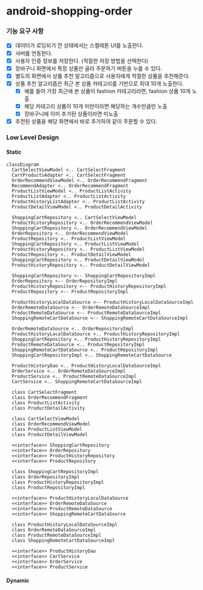 # android-shopping-order

### 기능 요구 사항

- [x] 데이터가 로딩되기 전 상태에서는 스켈레톤 UI를 노출한다.
- [x] 서버를 연동한다.
- [x] 사용자 인증 정보를 저장한다. (적절한 저장 방법을 선택한다)
- [x] 장바구니 화면에서 특정 상품만 골라 주문하기 버튼을 누를 수 있다. 
- [x] 별도의 화면에서 상품 추천 알고리즘으로 사용자에게 적절한 상품을 추천해준다.
- [x] 상품 추천 알고리즘은 최근 본 상품 카테고리를 기반으로 최대 10개 노출한다. 
  - [x] 예를 들어 가장 최근에 본 상품이 fashion 카테고리라면, fashion 상품 10개 노출 
  - [x] 해당 카테고리 상품이 10개 미만이라면 해당하는 개수만큼만 노출 
  - [x] 장바구니에 이미 추가된 상품이라면 미노출 
- [x] 추천된 상품을 해당 화면에서 바로 추가하여 같이 주문할 수 있다.

### Low Level Design 

#### Static

```mermaid
classDiagram
  CartSelectViewModel <.. CartSelectFragment
  CartProductsAdapter <.. CartSelectFragment
  OrderRecommendViewModel <.. OrderRecommendFragment
  RecommendAdapter <.. OrderRecommendFragment
  ProductListViewModel <.. ProductListActivity
  ProductListAdapter <.. ProductListActivity 
  ProductHistoryListAdapter <.. ProductListActivity
  ProductDetailViewModel <.. ProductDetailActivity

  ShoppingCartRepository <.. CartSelectViewModel
  ProductHistoryRepository <.. OrderRecommendViewModel
  ShoppingCartRepository <.. OrderRecommendViewModel
  OrderRepository <.. OrderRecommendViewModel
  ProductRepository <.. ProductListViewModel
  ShoppingCartRepository <.. ProductListViewModel
  ProductHistoryRepository <.. ProductListViewModel
  ProductRepository <.. ProductDetailViewModel
  ShoppingCartRepository <.. ProductDetailViewModel
  ProductHistoryRepository <.. ProductDetailViewModel

  ShoppingCartRepository <-- ShoppingCartRepositoryImpl
  OrderRepository <-- OrderRepositoryImpl
  ProductHistoryRepository <-- ProductHistoryRepositoryImpl
  ProductRepository <-- ProductRepositoryImpl
  
  ProductHistoryLocalDataSource <-- ProductHistoryLocalDataSourceImpl
  OrderRemoteDataSource <-- OrderRemoteDataSourceImpl
  ProductRemoteDataSource <-- ProductRemoteDataSourceImpl
  ShoppingRemoteCartDataSource <-- ShoppingRemoteCartDataSourceImpl

  OrderRemoteDataSource <.. OrderRepositoryImpl
  ProductHistoryLocalDataSource <.. ProductHistoryRepositoryImpl
  ShoppingCartRepository <.. ProductHistoryRepositoryImpl
  ProductRemoteDataSource <.. ProductRepositoryImpl
  ShoppingRemoteCartDataSource <.. ProductRepositoryImpl
  ShoppingCartRepositoryImpl <.. ShoppingRemoteCartDataSource

  ProductHistoryDao <.. ProductHistoryLocalDataSourceImpl
  OrderService <.. OrderRemoteDataSourceImpl
  ProductService <.. ProductRemoteDataSourceImpl
  CartService <.. ShoppingRemoteCartDataSourceImpl

  class CartSelectFragment
  class OrderRecommendFragment
  class ProductListActivity
  class ProductDetailActivity

  class CartSelectViewModel
  class OrderRecommendViewModel
  class ProductListViewModel
  class ProductDetailViewModel

  <<interface>> ShoppingCartRepository
  <<interface>> OrderRepository
  <<interface>> ProductHistoryRepository
  <<interface>> ProductRepository

  class ShoppingCartRepositoryImpl
  class OrderRepositoryImpl
  class ProductHistoryRepositoryImpl
  class ProductRepositoryImpl
  
  <<interface>> ProductHistoryLocalDataSource
  <<interface>> OrderRemoteDataSource
  <<interface>> ProductRemoteDataSource
  <<interface>> ShoppingRemoteCartDataSource

  class ProductHistoryLocalDataSourceImpl
  class OrderRemoteDataSourceImpl
  class ProductRemoteDataSourceImpl
  class ShoppingRemoteCartDataSourceImpl

  <<interface>> ProductHistoryDao
  <<interface>> CartService
  <<interface>> OrderService
  <<interface>> ProductService
```

#### Dynamic

